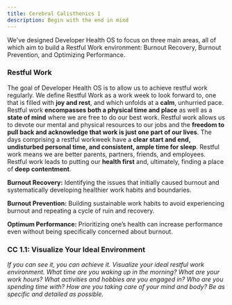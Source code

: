 ```yaml
---
title: Cerebral Calisthenics 1
description: Begin with the end in mind
---
```


We've designed Developer Health OS to focus on three main areas, all of which aim to build a Restful Work environment: Burnout Recovery, Burnout Prevention, and Optimizing Performance.

### Restful Work

The goal of Developer Health OS is to allow us to achieve restful work regularly. We define Restful Work as a work week to look forward to, one that is filled with **joy and rest**, and which unfolds at a **calm**, unhurried pace. Restful work **encompasses both a physical time and place** as well as a **state of mind** where we are free to do our best work. Restful work allows us to devote our mental and physical resources to our jobs and the **freedom to pull back and acknowledge that work is just one part of our lives**. The days comprising a restful workweek have a **clear start and end, undisturbed personal time, and consistent, ample time for sleep**. Restful work means we are better parents, partners, friends, and employees. Restful work leads to putting our **health first** and, ultimately, finding a place of **deep contentment**.

**Burnout Recovery:** Identifying the issues that initially caused burnout and systematically developing healthier work habits and boundaries. 

**Burnout Prevention:** Building sustainable work habits to avoid experiencing burnout and repeating a cycle of ruin and recovery. 

**Optimum Performance:** Prioritizing one’s health can increase performance even without being specifically concerned about burnout. 

### CC 1.1: Visualize Your Ideal Environment
<em>If you can see it, you can achieve it. Visualize your ideal restful work environment. What time are you waking up in the morning? What are your work hours? What activities and hobbies are you engaged in? Who are you spending time with? How are you taking care of your mind and body? Be as specific and detailed as possible.</em>
